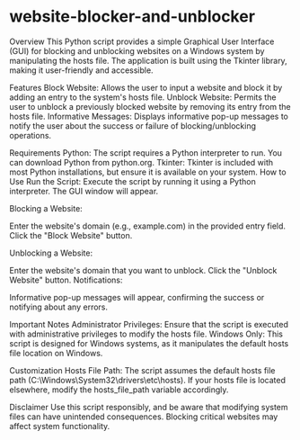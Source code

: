 # website-blocker-and-unblocker

Overview
This Python script provides a simple Graphical User Interface (GUI) for blocking and unblocking websites on a Windows system by manipulating the hosts file. The application is built using the Tkinter library, making it user-friendly and accessible.

Features
Block Website: Allows the user to input a website and block it by adding an entry to the system's hosts file.
Unblock Website: Permits the user to unblock a previously blocked website by removing its entry from the hosts file.
Informative Messages: Displays informative pop-up messages to notify the user about the success or failure of blocking/unblocking operations.

Requirements
Python: The script requires a Python interpreter to run. You can download Python from python.org.
Tkinter: Tkinter is included with most Python installations, but ensure it is available on your system.
How to Use
Run the Script: Execute the script by running it using a Python interpreter. The GUI window will appear.

Blocking a Website:

Enter the website's domain (e.g., example.com) in the provided entry field.
Click the "Block Website" button.

Unblocking a Website:

Enter the website's domain that you want to unblock.
Click the "Unblock Website" button.
Notifications:

Informative pop-up messages will appear, confirming the success or notifying about any errors.

Important Notes
Administrator Privileges: Ensure that the script is executed with administrative privileges to modify the hosts file.
Windows Only: This script is designed for Windows systems, as it manipulates the default hosts file location on Windows.

Customization
Hosts File Path: The script assumes the default hosts file path (C:\Windows\System32\drivers\etc\hosts). If your hosts file is located elsewhere, modify the hosts_file_path variable accordingly.

Disclaimer
Use this script responsibly, and be aware that modifying system files can have unintended consequences. Blocking critical websites may affect system functionality.
